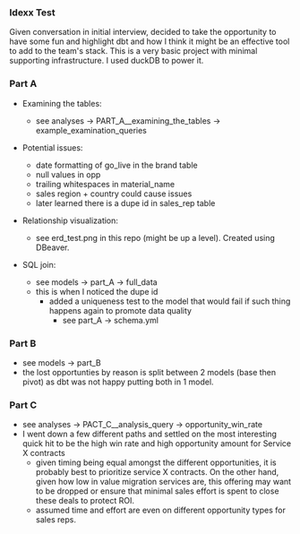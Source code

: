 ### Idexx Test
Given conversation in initial interview, decided to take the opportunity to have some fun and highlight dbt and how I think it might be an effective tool to add to the team's stack. This is a very basic project with minimal supporting infrastructure. I used duckDB to power it.

### Part A
- Examining the tables: 
  - see analyses -> PART_A__examining_the_tables -> example_examination_queries
- Potential issues: 
  - date formatting of go_live in the brand table
  - null values in opp
  - trailing whitespaces in material_name
  - sales region + country could cause issues
  - later learned there is a dupe id in sales_rep table
- Relationship visualization:
  - see erd_test.png in this repo (might be up a level). Created using DBeaver.

- SQL join:
  - see models -> part_A -> full_data
  - this is when I noticed the dupe id
    - added a uniqueness test to the model that would fail if such thing happens again to promote data quality
      - see part_A -> schema.yml

### Part B
- see models -> part_B
- the lost opportunties by reason is split between 2 models (base then pivot) as dbt was not happy putting both in 1 model.


### Part C
- see analyses -> PACT_C__analysis_query -> opportunity_win_rate
- I went down a few different paths and settled on the most interesting quick hit to be the high win rate and high opportunity amount for Service X contracts
  - given timing being equal amongst the different opportunities, it is probably best to prioritize service X contracts. On the other hand, given how low in value migration services are, this offering may want to be dropped or ensure that minimal sales effort is spent to close these deals to protect ROI.
  - assumed time and effort are even on different opportunity types for sales reps.